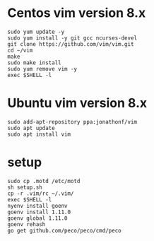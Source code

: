 # Centos vim version 8.x

```
sudo yum update -y
sudo yum install -y git gcc ncurses-devel
git clone https://github.com/vim/vim.git
cd ~/vim
make
sudo make install
sudo yum remove vim -y
exec $SHELL -l
```

# Ubuntu vim version 8.x
```
sudo add-apt-repository ppa:jonathonf/vim
sudo apt update
sudo apt install vim
```

# setup
```
sudo cp .motd /etc/motd
sh setup.sh
cp -r .vim/rc ~/.vim/
exec $SHELL -l
nyenv install goenv
goenv install 1.11.0
goenv global 1.11.0
goenv rehash
go get github.com/peco/peco/cmd/peco
```

